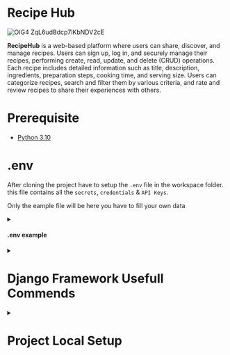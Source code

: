 # Recipe Hub
![OIG4 ZqL6udBdcp7lKbNDV2cE](https://github.com/Antony-M1/recipehub/assets/96291963/587295d0-53a1-46a5-b074-604da619d070)


**RecipeHub** is a web-based platform where users can share, discover, and manage recipes. Users can sign up, log in, and securely manage their recipes, performing create, read, update, and delete (CRUD) operations. Each recipe includes detailed information such as title, description, ingredients, preparation steps, cooking time, and serving size. Users can categorize recipes, search and filter them by various criteria, and rate and review recipes to share their experiences with others.

# Prerequisite
* [Python 3.10](https://www.python.org/downloads/release/python-3100/)


# .env

After cloning the project have to setup the `.env` file in the workspace folder. this file contains all the `secrets`, `credentials` & `API Keys`.

Only the eample file will be here you have to fill your own data
<details>
  <summary><h4>.env example</h4></summary>


```
SECRET_KEY=<YOUR_SECRET_KE>
```
</details>

<details>
  <summary><h1>Django Framework Usefull Commends</h1></summary>
 

### Create A Project
this command create a project in the `workspace` directory iteself
```
django-admin startproject recipehub .
```

### Create a new Django app
```
python manage.py startapp recipes
```

</details>

<details>
  <summary><h1>Project Local Setup</h1></summary>
 

### Step 1: Clone The Project
clone the repo using the below command
```
git clone https://github.com/Antony-M1/recipehub.git
```

### Step 2: Create Environment
Run the below command to create the environment
```
python3.10 -m venv .venv
```

### Step 3: Install the Requirements
```
pip install -r requirements.txt
```

</details>

